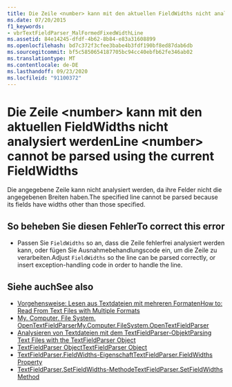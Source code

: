 ```yaml
---
title: Die Zeile <number> kann mit den aktuellen FieldWidths nicht analysiert werden
ms.date: 07/20/2015
f1_keywords:
- vbrTextFieldParser_MalFormedFixedWidthLine
ms.assetid: 84e14245-dfdf-4b62-8b84-e83a31608899
ms.openlocfilehash: bd7c372f3cfee3babe4b3fdf190bf8ed87dab6db
ms.sourcegitcommit: bf5c5850654187705bc94cc40ebfb62fe346ab02
ms.translationtype: MT
ms.contentlocale: de-DE
ms.lasthandoff: 09/23/2020
ms.locfileid: "91100372"
---
```

# <a name="line-number-cannot-be-parsed-using-the-current-fieldwidths"></a><span data-ttu-id="66535-102">Die Zeile \<number> kann mit den aktuellen FieldWidths nicht analysiert werden</span><span class="sxs-lookup"><span data-stu-id="66535-102">Line \<number> cannot be parsed using the current FieldWidths</span></span>

<span data-ttu-id="66535-103">Die angegebene Zeile kann nicht analysiert werden, da ihre Felder nicht die angegebenen Breiten haben.</span><span class="sxs-lookup"><span data-stu-id="66535-103">The specified line cannot be parsed because its fields have widths other than those specified.</span></span>  
  
## <a name="to-correct-this-error"></a><span data-ttu-id="66535-104">So beheben Sie diesen Fehler</span><span class="sxs-lookup"><span data-stu-id="66535-104">To correct this error</span></span>  
  
- <span data-ttu-id="66535-105">Passen Sie `FieldWidths` so an, dass die Zeile fehlerfrei analysiert werden kann, oder fügen Sie Ausnahmebehandlungscode ein, um die Zeile zu verarbeiten.</span><span class="sxs-lookup"><span data-stu-id="66535-105">Adjust `FieldWidths` so the line can be parsed correctly, or insert exception-handling code in order to handle the line.</span></span>  
  
## <a name="see-also"></a><span data-ttu-id="66535-106">Siehe auch</span><span class="sxs-lookup"><span data-stu-id="66535-106">See also</span></span>

- [<span data-ttu-id="66535-107">Vorgehensweise: Lesen aus Textdateien mit mehreren Formaten</span><span class="sxs-lookup"><span data-stu-id="66535-107">How to: Read From Text Files with Multiple Formats</span></span>](../developing-apps/programming/drives-directories-files/how-to-read-from-text-files-with-multiple-formats.md)
- [<span data-ttu-id="66535-108">My. Computer. File System. OpenTextFieldParser</span><span class="sxs-lookup"><span data-stu-id="66535-108">My.Computer.FileSystem.OpenTextFieldParser</span></span>](xref:Microsoft.VisualBasic.FileIO.FileSystem.OpenTextFieldParser%2A)
- [<span data-ttu-id="66535-109">Analysieren von Textdateien mit dem TextFieldParser-Objekt</span><span class="sxs-lookup"><span data-stu-id="66535-109">Parsing Text Files with the TextFieldParser Object</span></span>](../developing-apps/programming/drives-directories-files/parsing-text-files-with-the-textfieldparser-object.md)
- [<span data-ttu-id="66535-110">TextFieldParser Object</span><span class="sxs-lookup"><span data-stu-id="66535-110">TextFieldParser Object</span></span>](../language-reference/objects/textfieldparser-object.md)
- [<span data-ttu-id="66535-111">TextFieldParser.FieldWidths-Eigenschaft</span><span class="sxs-lookup"><span data-stu-id="66535-111">TextFieldParser.FieldWidths Property</span></span>](xref:Microsoft.VisualBasic.FileIO.TextFieldParser.FieldWidths%2A)
- [<span data-ttu-id="66535-112">TextFieldParser.SetFieldWidths-Methode</span><span class="sxs-lookup"><span data-stu-id="66535-112">TextFieldParser.SetFieldWidths Method</span></span>](xref:Microsoft.VisualBasic.FileIO.TextFieldParser.SetFieldWidths%2A)

